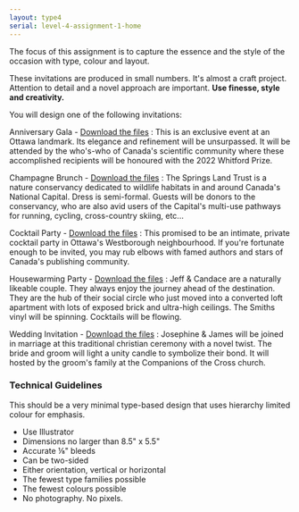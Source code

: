 ```yaml
---
layout: type4
serial: level-4-assignment-1-home
---
```

The focus of this assignment is to capture the essence and the style of the occasion with type, colour and layout.

These invitations are produced in small numbers. It's almost a craft project. Attention to detail and a novel approach are important. **Use finesse, style and creativity.**

You will design one of the following invitations:

Anniversary Gala - <a href="https://www.dropbox.com/s/8j8qo18qxeittm9/save-the-date-anniversary-gala.zip?dl=1" title="Download the files" target="_blank">Download the files</a>
: This is an exclusive event at an Ottawa landmark. Its elegance and refinement will be unsurpassed. It will be attended by the who's-who of Canada's scientific community where these accomplished recipients will be honoured with the 2022 Whitford Prize.

Champagne Brunch - <a href="https://www.dropbox.com/s/epqdnko278iynel/save-the-date-champagne-brunch.zip?dl=1" title="Download the files" target="_blank">Download the files</a>
: The Springs Land Trust is a nature conservancy dedicated to wildlife habitats in and around Canada's National Capital. Dress is semi-formal. Guests will be donors to the conservancy, who are also avid users of the Capital's multi-use pathways for running, cycling, cross-country skiing, etc...

Cocktail Party - <a href="https://www.dropbox.com/s/ll3t2q2ik2y2912/save-the-date-cocktail-party.zip?dl=1" title="Download the files" target="_blank">Download the files</a>
: This promised to be an intimate, private cocktail party in Ottawa's Westborough neighbourhood. If you're fortunate enough to be invited, you may rub elbows with famed authors and stars of Canada's publishing community.

Housewarming Party - <a href="https://www.dropbox.com/s/5iwag8smmwhsomu/save-the-date-housewarming-party.zip?dl=1" title="Download the files" target="_blank">Download the files</a>
: Jeff & Candace are a naturally likeable couple. They always enjoy the journey ahead of the destination. They are the hub of their social circle who just moved into a converted loft apartment with lots of exposed brick and ultra-high ceilings. The Smiths vinyl will be spinning. Cocktails will be flowing.

Wedding Invitation - <a href="https://www.dropbox.com/s/qi0mhci7k9n969b/save-the-date-wedding-invitation.zip?dl=1" title="Download the files" target="_blank">Download the files</a>
: Josephine & James will be joined in marriage at this traditional christian ceremony with a novel twist. The bride and groom will light a unity candle to symbolize their bond. It will hosted by the groom's family at the Companions of the Cross church.

### Technical Guidelines

This should be a very minimal type-based design that uses hierarchy limited colour for emphasis.

<ul class="hasBullets">
	<li>Use Illustrator</li>
	<li>Dimensions no larger than 8.5" x 5.5"</li>
	<li>Accurate ⅛" bleeds</li>
	<li>Can be two-sided</li>
	<li>Either orientation, vertical or horizontal</li>
	<li>The fewest type families possible</li>
	<li>The fewest colours possible</li>
	<li>No photography. No pixels.</li>
</ul>
